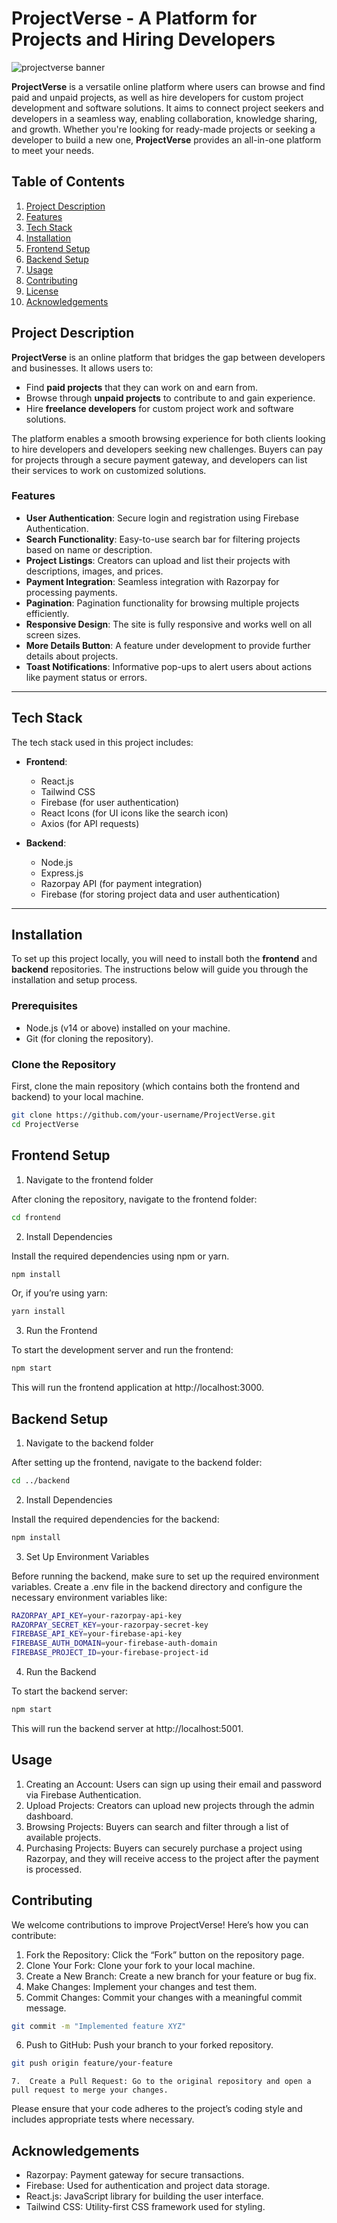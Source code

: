 # ProjectVerse - A Platform for Projects and Hiring Developers

![projectverse banner](https://github.com/user-attachments/assets/b29847fb-1517-4475-8cc7-60fbc1e428b9)

**ProjectVerse** is a versatile online platform where users can browse and find paid and unpaid projects, as well as hire developers for custom project development and software solutions. It aims to connect project seekers and developers in a seamless way, enabling collaboration, knowledge sharing, and growth. Whether you're looking for ready-made projects or seeking a developer to build a new one, **ProjectVerse** provides an all-in-one platform to meet your needs.

## Table of Contents
1. [Project Description](#project-description)
2. [Features](#features)
3. [Tech Stack](#tech-stack)
4. [Installation](#installation)
5. [Frontend Setup](#frontend-setup)
6. [Backend Setup](#backend-setup)
7. [Usage](#usage)
8. [Contributing](#contributing)
9. [License](#license)
10. [Acknowledgements](#acknowledgements)

## Project Description

**ProjectVerse** is an online platform that bridges the gap between developers and businesses. It allows users to:
- Find **paid projects** that they can work on and earn from.
- Browse through **unpaid projects** to contribute to and gain experience.
- Hire **freelance developers** for custom project work and software solutions.

The platform enables a smooth browsing experience for both clients looking to hire developers and developers seeking new challenges. Buyers can pay for projects through a secure payment gateway, and developers can list their services to work on customized solutions.

### Features
- **User Authentication**: Secure login and registration using Firebase Authentication.
- **Search Functionality**: Easy-to-use search bar for filtering projects based on name or description.
- **Project Listings**: Creators can upload and list their projects with descriptions, images, and prices.
- **Payment Integration**: Seamless integration with Razorpay for processing payments.
- **Pagination**: Pagination functionality for browsing multiple projects efficiently.
- **Responsive Design**: The site is fully responsive and works well on all screen sizes.
- **More Details Button**: A feature under development to provide further details about projects.
- **Toast Notifications**: Informative pop-ups to alert users about actions like payment status or errors.

---

## Tech Stack

The tech stack used in this project includes:

- **Frontend**:
  - React.js
  - Tailwind CSS
  - Firebase (for user authentication)
  - React Icons (for UI icons like the search icon)
  - Axios (for API requests)

- **Backend**:
  - Node.js
  - Express.js
  - Razorpay API (for payment integration)
  - Firebase (for storing project data and user authentication)

---

## Installation

To set up this project locally, you will need to install both the **frontend** and **backend** repositories. The instructions below will guide you through the installation and setup process.

### Prerequisites
- Node.js (v14 or above) installed on your machine.
- Git (for cloning the repository).

### Clone the Repository

First, clone the main repository (which contains both the frontend and backend) to your local machine.

```bash
git clone https://github.com/your-username/ProjectVerse.git
cd ProjectVerse
```

## Frontend Setup

1. Navigate to the frontend folder

After cloning the repository, navigate to the frontend folder:

```bash
cd frontend
```

2. Install Dependencies

Install the required dependencies using npm or yarn.

```bash
npm install
```

Or, if you’re using yarn:

```bash
yarn install
```

3. Run the Frontend

To start the development server and run the frontend:

```bash
npm start
```

This will run the frontend application at http://localhost:3000.

## Backend Setup

1. Navigate to the backend folder

After setting up the frontend, navigate to the backend folder:

```bash
cd ../backend
```

2. Install Dependencies

Install the required dependencies for the backend:

```bash
npm install
```

3. Set Up Environment Variables

Before running the backend, make sure to set up the required environment variables. Create a .env file in the backend directory and configure the necessary environment variables like:

```bash
RAZORPAY_API_KEY=your-razorpay-api-key
RAZORPAY_SECRET_KEY=your-razorpay-secret-key
FIREBASE_API_KEY=your-firebase-api-key
FIREBASE_AUTH_DOMAIN=your-firebase-auth-domain
FIREBASE_PROJECT_ID=your-firebase-project-id
```

4. Run the Backend

To start the backend server:

```bash
npm start
```

This will run the backend server at http://localhost:5001.

## Usage

1. Creating an Account: Users can sign up using their email and password via Firebase Authentication.
2. Upload Projects: Creators can upload new projects through the admin dashboard.
3. Browsing Projects: Buyers can search and filter through a list of available projects.
4. Purchasing Projects: Buyers can securely purchase a project using Razorpay, and they will receive access to the project after the payment is processed.

## Contributing

We welcome contributions to improve ProjectVerse! Here’s how you can contribute:

1. Fork the Repository: Click the “Fork” button on the repository page.
2. Clone Your Fork: Clone your fork to your local machine.
3. Create a New Branch: Create a new branch for your feature or bug fix.
4.	Make Changes: Implement your changes and test them.
5.	Commit Changes: Commit your changes with a meaningful commit message.

```bash
git commit -m "Implemented feature XYZ"
```

6. Push to GitHub: Push your branch to your forked repository.

```bash
git push origin feature/your-feature
```

	7.	Create a Pull Request: Go to the original repository and open a pull request to merge your changes.

Please ensure that your code adheres to the project’s coding style and includes appropriate tests where necessary.

## Acknowledgements

- Razorpay: Payment gateway for secure transactions.
- Firebase: Used for authentication and project data storage.
- React.js: JavaScript library for building the user interface.
- Tailwind CSS: Utility-first CSS framework used for styling.
